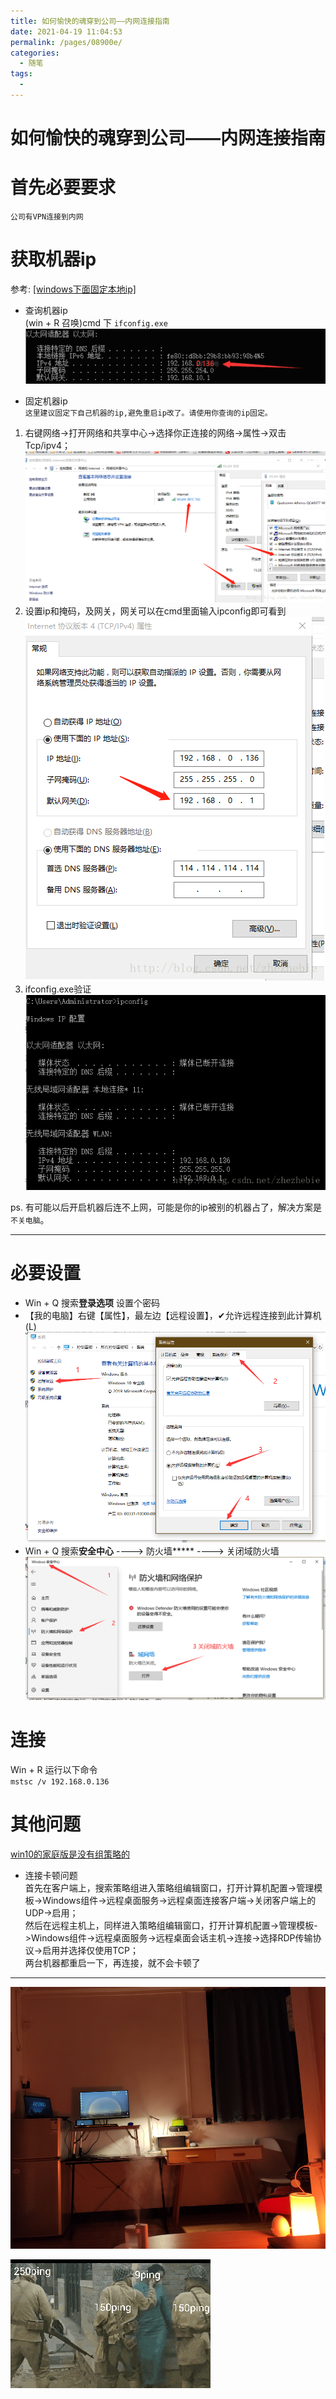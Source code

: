 ```yaml
---
title: 如何愉快的魂穿到公司——内网连接指南
date: 2021-04-19 11:04:53
permalink: /pages/08900e/
categories:
  - 随笔
tags:
  - 
---
```

# 如何愉快的魂穿到公司——内网连接指南  

# 首先必要要求    
`公司有VPN连接到内网`    
    
# 获取机器ip    
参考: [[windows下面固定本地ip]](https://blog.csdn.net/zhezhebie/article/details/79485405)    
* 查询机器ip    
(win + R 召唤)cmd 下 `ifconfig.exe`     
![ifconfig.exe](../images/7485616-9a6dc0a8b8bc32fb.png)    
    
    
* 固定机器ip    
`这里建议固定下自己机器的ip,避免重启ip改了。请使用你查询的ip固定。`    
1. 右键网络->打开网络和共享中心->选择你正连接的网络->属性->双击Tcp/ipv4；    
![image.png](../images/7485616-58355d8b37b0e609.png)    
2. 设置ip和掩码，及网关，网关可以在cmd里面输入ipconfig即可看到    
![image.png](../images/7485616-a7326917a2cc3084.png)    
3. ifconfig.exe验证    
![image.png](../images/7485616-fefb5e69ae8e4824.png)    
    
ps. 有可能以后开启机器后连不上网，可能是你的ip被别的机器占了，解决方案是`不关电脑`。    
    
---    
# 必要设置    
    
- Win + Q 搜索**登录选项** 设置个密码      
- 【我的电脑】右键【属性】，最左边【远程设置】，✔允许远程连接到此计算机(L)    
![image.png](../images/7485616-e09bfd13047e24d1.png)    
- Win + Q 搜索**安全中心** ----> 防火墙***** ----> 关闭域防火墙    
![image.png](../images/7485616-456f9810d9d8d765.png)    
    
# 连接    
Win + R 运行以下命令    
`mstsc /v 192.168.0.136`    
    
    
# 其他问题    
[win10的家庭版是没有组策略的](https://www.zhihu.com/question/53834660)    
    
- 连接卡顿问题    
首先在客户端上，搜索策略组进入策略组编辑窗口，打开计算机配置->管理模板->Windows组件->远程桌面服务->远程桌面连接客户端->关闭客户端上的UDP->启用；    
然后在远程主机上，同样进入策略组编辑窗口，打开计算机配置->管理模板->Windows组件->远程桌面服务->远程桌面会话主机->连接->选择RDP传输协议->启用并选择仅使用TCP；    
两台机器都重启一下，再连接，就不会卡顿了    
    
---     
    
    
![在家办公还是很爽der](../images/7485616-24865fd46cd7cc81.png)    
    
    
![](../images/7485616-1a7b92c338db22b5.gif)    
    
